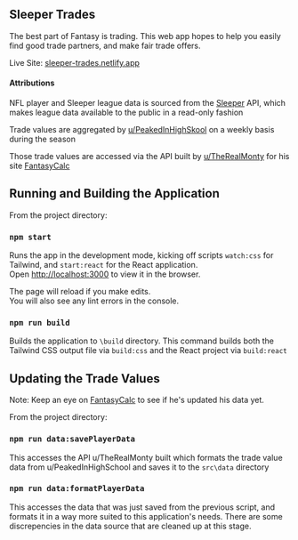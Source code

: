 ## Sleeper Trades

The best part of Fantasy is trading. This web app hopes to help you easily find good trade partners, and make fair trade offers.

Live Site: [sleeper-trades.netlify.app](sleeper-trades.netlify.app)

#### Attributions

NFL player and Sleeper league data is sourced from the [Sleeper](https://sleeper.app) API, which makes league data available to the public in a read-only fashion

Trade values are aggregated by [u/PeakedInHighSkool](https://www.reddit.com/user/PeakedInHighSkool/) on a weekly basis during the season

Those trade values are accessed via the API built by [u/TheRealMonty](https://old.reddit.com/user/TheRealMonty/) for his site [FantasyCalc](https://www.fantasycalc.com/)

## Running and Building the Application

From the project directory:

### `npm start`

Runs the app in the development mode, kicking off scripts `watch:css` for Tailwind, and `start:react` for the React application.<br />
Open [http://localhost:3000](http://localhost:3000) to view it in the browser.

The page will reload if you make edits.<br />
You will also see any lint errors in the console.

### `npm run build`

Builds the application to `\build` directory. This command builds both the Tailwind CSS output file via `build:css` and the React project via `build:react`

## Updating the Trade Values

Note: Keep an eye on [FantasyCalc](https://www.fantasycalc.com/) to see if he's updated his data yet.

From the project directory:

### `npm run data:savePlayerData`

This accesses the API u/TheRealMonty built which formats the trade value data from u/PeakedInHighSchool and saves it to the `src\data` directory

### `npm run data:formatPlayerData`

This accesses the data that was just saved from the previous script, and formats it in a way more suited to this application's needs. There are some discrepencies in the data source that are cleaned up at this stage.

